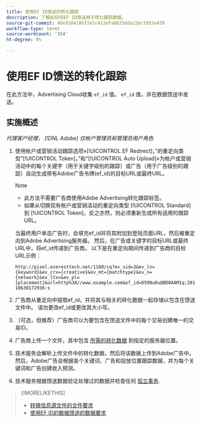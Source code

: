 ```yaml
---
title: 使用EF ID馈送的转化跟踪
description: 了解如何将EF ID馈送用于转化跟踪数据。
source-git-commit: 46e918418bf2e5c412efa8825dda22bc1953e439
workflow-type: tm+mt
source-wordcount: '354'
ht-degree: 0%

---
```


# 使用EF ID馈送的转化跟踪

在此方法中，Advertising Cloud收集 `ef_id` 值。 `ef_id` 值，并在数据馈送中发送。

## 实施概述

*代理客户经理， [!DNL Adobe] 仅帐户管理员和管理员用户角色*

1. 使用帐户或营销活动跟踪选项»[!UICONTROL EF Redirect]，”的重定向类型“[!UICONTROL Token]，”和“[!UICONTROL Auto Upload]»为帐户或营销活动中的每个关键字（用于关键字级别的跟踪）或广告（用于广告级别的跟踪）自动生成带有Adobe广告令牌(ef_id)的目标URL或最终URL。

   >[!NOTE]
   >* 此方法不需要广告商使用Adobe Advertising转化跟踪标签。
   >* 如果从切换现有帐户或营销活动的重定向类型 [!UICONTROL Standard] 到 [!UICONTROL Token]，反之亦然，则必须重新生成所有适用的跟踪URL。

   当最终用户单击广告时，会填充ef_id并将其附加到登陆页面URL，然后被重定向到Adobe Advertising服务器。 然后，在广告或关键字的目标URL或最终URL中，将ef_id传递到广告商。 以下是在重定向期间传递到广告商的目标URL示例：

   `http://pixel.everesttech.net/1180/cq?ev_sid=3&ev_ln={keyword}&ev_crx={creative}&ev_mt={matchtype}&ev_n={network}&ev_ltx=&ev_pl={placement}&url=http%3A//www.example.com&ef_id=D59Nu0u@BD0AAM1q:20110630172936:s`

1. 广告商从重定向中提取ef_id，并将其与相关的转化数据一起存储以包含在馈送文件中。 请勿更改ef_id或更改其大小写。

1. （可选，但推荐）广告商可以为要包含在馈送文件中的每个交易创建唯一的交易ID。

1. 广告商上传一个文件，其中包含 [所需的转化数据](/help/search-social-commerce/tracking/feed-ef-id-data-requirements.md) 到指定的服务器位置。

1. 技术服务会解析上传文件中的转化数据，然后将该数据上传到Adobe广告中。 然后，Adobe广告会根据各个关键词、广告和投放位置跟踪数据，并为每个关键词和广告创建收入预测。

1. 技术服务根据馈送数据验证处理过的数据并检查任何 [孤立事务](/help/search-social-commerce/glossary.md#o-p).

>[!MORELIKETHIS]
>
>* [转换信息源文件的文件要求](feed-file-requirements.md)
>* [使用EF ID的数据馈送的数据要求](/help/search-social-commerce/tracking/feed-ef-id-data-requirements.md)


